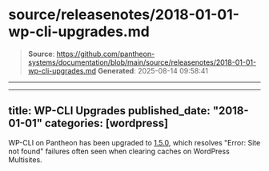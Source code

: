 # source/releasenotes/2018-01-01-wp-cli-upgrades.md

> **Source**: https://github.com/pantheon-systems/documentation/blob/main/source/releasenotes/2018-01-01-wp-cli-upgrades.md
> **Generated**: 2025-08-14 09:58:41

---

---
title: WP-CLI Upgrades
published_date: "2018-01-01"
categories: [wordpress]
---
WP-CLI on Pantheon has been upgraded to [1.5.0](https://make.wordpress.org/cli/2018/01/31/version-1-5-0-released/), which resolves "Error: Site not found" failures often seen when clearing caches on WordPress Multisites.
